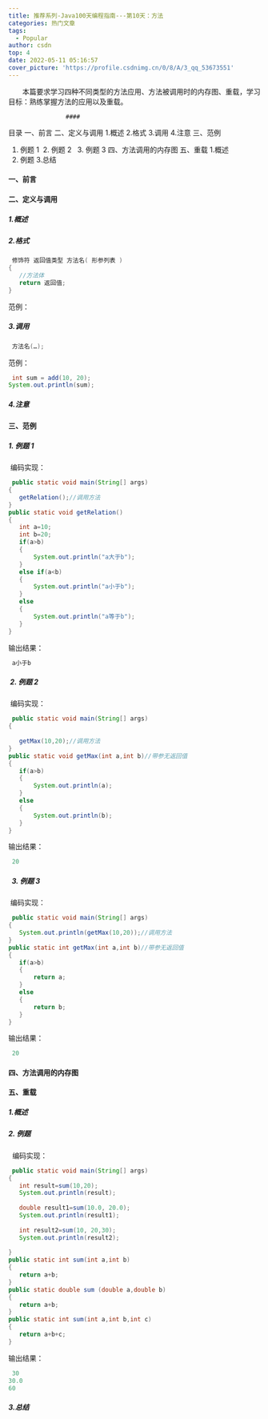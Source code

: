 ```yaml
---
title: 推荐系列-Java100天编程指南---第10天：方法
categories: 热门文章
tags:
  - Popular
author: csdn
top: 4
date: 2022-05-11 05:16:57
cover_picture: 'https://profile.csdnimg.cn/0/8/A/3_qq_53673551'
---
```


&emsp;&emsp;本篇要求学习四种不同类型的方法应用、方法被调用时的内存图、重载，学习目标：熟练掌握方法的应用以及重载。
<!-- more -->

        
                
                    ####  

目录 
一、前言 
二、定义与调用 
1.概述 
2.格式 
3.调用 
4.注意 
三、范例 
1. 例题 1 
 2. 例题 2 
  3. 例题 3 
四、方法调用的内存图 
五、重载 
1.概述 
2. 例题 
3.总结 

#### 一、前言 
 
#### 二、定义与调用 
##### 1.概述 
 
##### 2.格式 
 
 ```java 
  修饰符 返回值类型 方法名( 形参列表 )
{
    //方法体
    return 返回值; 
}
  ``` 
  
范例： 
 
##### 3.调用 
 
 
 ```java 
  方法名(…);
  ``` 
  
范例： 
 
 ```java 
  int sum = add(10, 20);
System.out.println(sum);
  ``` 
  
##### 4.注意 
 
#### 三、范例 
##### 1. 例题 1 
 
 编码实现：  
 
 ```java 
  public static void main(String[] args) 
{
	getRelation();//调用方法
}
public static void getRelation()
{
	int a=10;
	int b=20;
	if(a>b)
	{
		System.out.println("a大于b");
	}
	else if(a<b)
	{
		System.out.println("a小于b");
	}
	else
	{
		System.out.println("a等于b");
	}
}
  ``` 
  
输出结果： 
 
 ```java 
  a小于b
  ``` 
  
#####  2. 例题 2 
 
 编码实现：  
 
 ```java 
  public static void main(String[] args) 
{
	
	getMax(10,20);//调用方法
}
public static void getMax(int a,int b)//带参无返回值
{
	if(a>b)
	{
		System.out.println(a);
	}
	else
	{
		System.out.println(b);
	}
}
  ``` 
  
输出结果： 
 
 ```java 
  20
  ``` 
  
#####   3. 例题 3 
 
 编码实现：  
 
 ```java 
  public static void main(String[] args) 
{
	System.out.println(getMax(10,20));//调用方法
}
public static int getMax(int a,int b)//带参无返回值
{
	if(a>b)
	{
		return a;
	}
	else
	{
		return b;
	}
}
  ``` 
  
输出结果： 
 
 ```java 
  20
  ``` 
  
#### 四、方法调用的内存图 
 
 
 
#### 五、重载 
##### 1.概述 
 
 
 
##### 2. 例题 
 
  编码实现：  
 
 ```java 
  public static void main(String[] args)
{
	int result=sum(10,20);
	System.out.println(result);
	
	double result1=sum(10.0, 20.0);
	System.out.println(result1);
	
	int result2=sum(10, 20,30);
	System.out.println(result2);
	
}
public static int sum(int a,int b)
{
	return a+b;
}
public static double sum (double a,double b)
{
	return a+b;
}
public static int sum(int a,int b,int c)
{
	return a+b+c;
}
  ``` 
  
输出结果： 
 
 ```java 
  30
30.0
60
  ``` 
  
##### 3.总结 

                
        